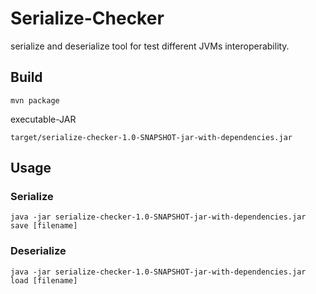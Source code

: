 # Serialize-Checker

serialize and deserialize tool for test different JVMs interoperability.

## Build

```
mvn package
```

executable-JAR

	target/serialize-checker-1.0-SNAPSHOT-jar-with-dependencies.jar

## Usage

### Serialize

```
java -jar serialize-checker-1.0-SNAPSHOT-jar-with-dependencies.jar save [filename]
```

### Deserialize

```
java -jar serialize-checker-1.0-SNAPSHOT-jar-with-dependencies.jar load [filename]
```